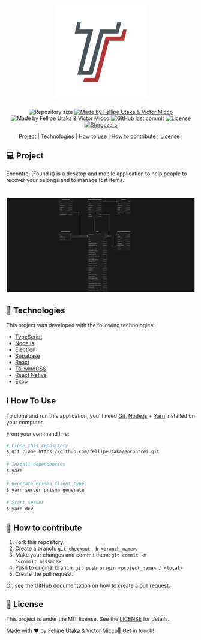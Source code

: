 <h1 align="center">
    <img alt="Encontrei logo" title="#Encontrei" src=".github/logo.svg" width="250px" />
</h1>

<p align="center">
  <img alt="Repository size" src="https://img.shields.io/github/repo-size/fellipeutaka/encontrei">

<a href="https://www.linkedin.com/in/fellipeutaka/">
    <img alt="Made by Fellipe Utaka & Victor Micco" src="https://img.shields.io/badge/made%20by-Fellipe%20Utaka-%2304D361">
</a>
  <a href="https://www.linkedin.com/in/victormicco/">
    <img alt="Made by Fellipe Utaka & Victor Micco" src="https://img.shields.io/badge/made%20by-Victor%20Micco-%2304D361">
</a>

<a href="https://github.com/fellipeutaka/encontrei/commits/master">
    <img alt="GitHub last commit" src="https://img.shields.io/github/last-commit/fellipeutaka/encontrei">
</a>

<img alt="License" src="https://img.shields.io/badge/license-MIT-brightgreen">
   <a href="https://github.com/fellipeutaka/encontrei/stargazers">
    <img alt="Stargazers" src="https://img.shields.io/github/stars/fellipeutaka/encontrei?style=social">
  </a>
</p>
<p align="center">
  <a href="#-project">Project</a>   |   
  <a href="#-technologies">Technologies</a>   |   
  <a href="#ℹ%EF%B8%8F-how-to-use">How to use</a>   |   
  <a href="#-how-to-contribute">How to contribute</a>   |   
  <a href="#-license">License</a>   |   
</p>

## 💻 Project

Encontrei (Found it) is a desktop and mobile application to help people to recover your belongs and to manage lost items.

<h1 align="center">
    <img alt="ERD" title="ERD" src=".github/schema.png" width="500px" />
</h1>

## 🚀 Technologies

This project was developed with the following technologies:

- [TypeScript][ts]
- [Node.js][node]
- [Electron][electron]
- [Supabase][supabase]
- [React][react]
- [TailwindCSS][tailwind]
- [React Native][rn]
- [Expo][expo]

## ℹ️ How To Use

To clone and run this application, you'll need [Git][git], [Node.js][node] + [Yarn][yarn] installed on your computer.

From your command line:

```bash
# Clone this repository
$ git clone https://github.com/fellipeutaka/encontrei.git

# Install dependencies
$ yarn

# Generate Prisma Client types
$ yarn server prisma generate

# Start server
$ yarn dev
```

## 🤔 How to contribute

1. Fork this repository.
2. Create a branch: `git checkout -b <branch_name>`.
3. Make your changes and commit them: `git commit -m '<commit_message>'`
4. Push to original branch: `git push origin <project_name> / <local>`
5. Create the pull request.

Or, see the GitHub documentation on [how to create a pull request](https://help.github.com/en/github/collaborating-with-issues-and-pull-requests/creating-a-pull-request).

## 📝 License

This project is under the MIT license. See the [LICENSE](https://github.com/fellipeutaka/encontrei/blob/master/LICENSE) for details.

Made with ♥ by Fellipe Utaka & Victor Micco👋 [Get in touch!](https://www.linkedin.com/in/fellipeutaka/)

[figma]: https://www.figma.com/file/kwLAEZmyDB2NuvMNi87XGF/Bol%C3%A3o-da-Copa-(Community)
[node]: https://nodejs.org/
[supabase]: https://supabase.com/
[electron]: https://www.electronjs.org/
[ts]: https://www.typescriptlang.org/
[expo]: https://expo.dev/
[react]: https://reactjs.org
[tailwind]: https://tailwindcss.com/
[rn]: https://reactnative.dev/
[yarn]: https://yarnpkg.com/
[git]: https://git-scm.com
